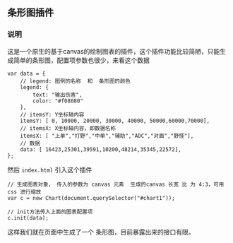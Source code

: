 ## 条形图插件

### 说明

这是一个原生的基于canvas的绘制图表的插件，这个插件功能比较简陋，只能生成简单的条形图，配置项参数也很少，来看这个数据


	var data = {
		// legend: 图例的名称  和  条形图的颜色
		legend: {
			text: "输出伤害",
			color: "#f08080"
		}, 
		// itemsY: Y坐标轴内容
		itemsY: [ 0, 10000, 20000, 30000, 40000, 50000,60000,70000],
		// itemsX: X坐标轴内容，即数据名称
		itemsX: [ "上单","打野","中单","辅助","ADC","对面","野怪"],
		// 数据  
		data: [ 16423,25301,39591,10200,48214,35345,22572],
	};
		
然后 `index.html` 引入这个插件
	
	// 生成图表对象， 传入的参数为 canvas 元素  生成的canvas 长宽 比 为 4:3，可用 css 进行缩放
	var c = new Chart(document.querySelector("#chart1"));
	
	// init方法传入上面的图表配置项
	c.init(data);
	
这样我们就在页面中生成了一个 条形图，目前暴露出来的接口有限。



